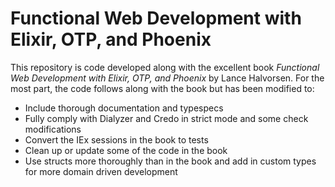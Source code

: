 # Functional Web Development with Elixir, OTP, and Phoenix

This repository is code developed along with the excellent book *Functional Web Development with Elixir, OTP, and Phoenix* by Lance Halvorsen. For the most part, the code follows along with the book but has been modified to:

* Include thorough documentation and typespecs
* Fully comply with Dialyzer and Credo in strict mode and some check modifications
* Convert the IEx sessions in the book to tests
* Clean up or update some of the code in the book
* Use structs more thoroughly than in the book and add in custom types for more domain driven development
